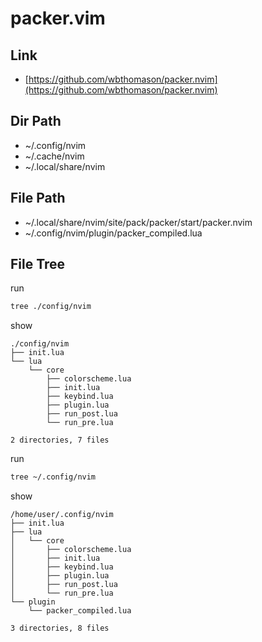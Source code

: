 

# packer.vim


## Link

* [https://github.com/wbthomason/packer.nvim](https://github.com/wbthomason/packer.nvim)

## Dir Path

* ~/.config/nvim
* ~/.cache/nvim
* ~/.local/share/nvim


## File Path

* ~/.local/share/nvim/site/pack/packer/start/packer.nvim
* ~/.config/nvim/plugin/packer_compiled.lua


## File Tree

run

``` sh
tree ./config/nvim
```

show

```
./config/nvim
├── init.lua
└── lua
    └── core
        ├── colorscheme.lua
        ├── init.lua
        ├── keybind.lua
        ├── plugin.lua
        ├── run_post.lua
        └── run_pre.lua

2 directories, 7 files
```


run

``` sh
tree ~/.config/nvim
```

show

```
/home/user/.config/nvim
├── init.lua
├── lua
│   └── core
│       ├── colorscheme.lua
│       ├── init.lua
│       ├── keybind.lua
│       ├── plugin.lua
│       ├── run_post.lua
│       └── run_pre.lua
└── plugin
    └── packer_compiled.lua

3 directories, 8 files
```
